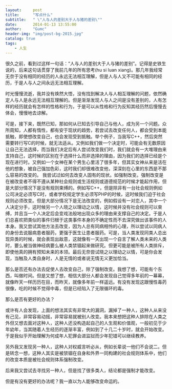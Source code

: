 ```yaml
---
layout:     post
title:      "写点什么"
subtitle:   " \"人与人的差别大于人与猪的差别\""
date:       2014-01-13 13:55:00
author:     "Gumc"
header-img: "img/post-bg-2015.jpg"
catalog: true
tags:
    - 人生
---
```

很久之前，看到过这样一句话：“人与人的差别大于人与猪的差别”。记得是史铁生说的，后来这句话贯穿了我前几年的所有思考(hu si luan xiang)。那几年我经常无奈于没有相同的经历的人永远无法相互理解，但是人与人又不可能有相同的经历，于是人与人之间永远无法相互理解。

时光慢慢流逝，我并没有焕然大悟，没有找到解决人与人相互理解的问题，依然确定人与人是永远无法相互理解的。但是渐渐发现人与人之间是没有差别的，人有怎样的经历就会有怎样的性格和行为，于是可以从性格和行为反知其经历然后慢慢去体会，慢慢地去谅解。

可是，接下来，既然已知，那如何从已知去引导自己与他人，成为另一个问题。众所周知，人都有惰性，都有安于现状的趋势，若尝试去改变任何人，都会受到本能抵触，即使想改变自己，也会发现受到抵触。举个例子，当我写C++，然后突然需要转行写C的时候，就无法适从。又例如我们做一个决定时，可能会有无数原因让自己无法选择，而当我们决定后有人尝试改变我们时，我们就会有一大堆理由来支持自己，这时候的区别在于选择什么而非选择的理由，因为我们的选择已经是个现在进行时。又例如一个女神在某个男生心里活了很多年，但其实女神从来是活在他的想象，被自己强加色彩，这时我们却很难改变他，深深刻在心里的东西是不那么容易的改变的。
我尝试过如何去改变人固有的现状。如强制改变。强制改变是在被改变者不得不遵从某种社会规则或生活规则或道德规范的时候才能起作用，但是大部分情况下是没有规则束缚的。例如写C++，但是除非有一台社会规则例如公司决定必须写C时，或者学校规定学生必须写PHP的时候，这时候我们迫于社会规则必须改变。但是大部分情况下是无法改变的，例如假设有一对恋人，其中一个人决定分手，这时候另一个人晓之以理动之以情，这时候并没有社会规则可以束缚，并且当一个人决定后会变戏法般地出现众多的理由来支撑自己的决定。于是人们总喜欢把类似的事件归根于这类事件本身的不确定性而不去深究做出该事件的人本身。我又尝试其他方法去改变，因为人总有同病相怜的心理，所以尝试以同病人的身份去说服病患者服药，更强于医生让患者服药。可是，当人类发现同类人总出现异类的时候，就会表现出敌意，这就像有一天出现一个自言了解人类未来的人类时，要么被当做神经病要么被人类禁锢起来做研究。但更可能是被所有人类排斥，即使他真的拥有预知未来的本领。最后无奈尝试晓之以理动之以情，可是你会发现，当触及人类自身时，人是无情的或者说无情无义更加恰当。

那么是否还有办法去促使人去改变自己，除了强制改变。我想了想，可能有个东西，叫做时间。但是又想了想，相信大部分人都会发现自己觉得多年前的一幕幕，就像昨天一样历历在目，而昨天，就像多年前一样遥远。有没有发现这跟慢性毒药很像，吃的时候不觉得中毒，但是已经陷入了无限循环的毒。

那么是否有更好的办法？

或许有人会发现，上面的想法其实有非常大的漏洞，漏掉了一种人，这种人从来没有己见，非常容易动摇，非常容易就被别人改变。我本来想把这种人排除在人类之外但又想去面对这种人，这种人还没构造起自己的人生观和价值观，一般初见于少年幼年，当其随着人生经历的逐渐丰富，例如到了十几二十岁时，就会开始改变。于是我似乎开始理解为何成年人犯罪会进监狱而少年犯错可以继续教养。

另外我又发现另一种人，这种人对权威言听必从，例如长辈说一他们不会说二。但是转念一想，这种人其实是被禁锢在自身和外界一同构建的社会规则体系中，他们的改变本质是被社会规则体系强制改变。

后来我又尝试去寻找另一种人，但是找了很多类人，结论都是强制才能改变。

但是有没有更好的办法呢？我一直以为人能够改变命运的。
